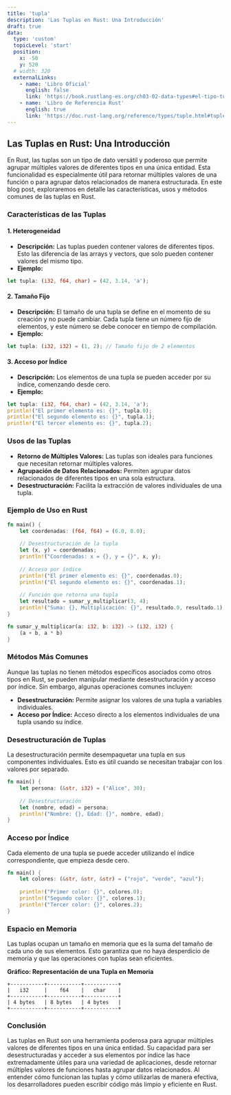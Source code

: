 ```yaml
---
title: 'tupla'
description: 'Las Tuplas en Rust: Una Introducción'
draft: true
data:
  type: 'custom'
  topicLevel: 'start'
  position:
    x: -50
    y: 520
  # width: 320
  externalLinks:
    - name: 'Libro Oficial'
      english: false
      link: 'https://book.rustlang-es.org/ch03-02-data-types#el-tipo-tupla'
    - name: 'Libro de Referencia Rust'
      english: true
      link: 'https://doc.rust-lang.org/reference/types/tuple.html#tuple-types'
---
```

## Las Tuplas en Rust: Una Introducción

En Rust, las tuplas son un tipo de dato versátil y poderoso que permite agrupar múltiples valores de diferentes tipos en una única entidad. Esta funcionalidad es especialmente útil para retornar múltiples valores de una función o para agrupar datos relacionados de manera estructurada. En este blog post, exploraremos en detalle las características, usos y métodos comunes de las tuplas en Rust.

### Características de las Tuplas

#### 1. Heterogeneidad
- **Descripción:** Las tuplas pueden contener valores de diferentes tipos. Esto las diferencia de las arrays y vectors, que solo pueden contener valores del mismo tipo.
- **Ejemplo:**

```rust
let tupla: (i32, f64, char) = (42, 3.14, 'a');
```

#### 2. Tamaño Fijo
- **Descripción:** El tamaño de una tupla se define en el momento de su creación y no puede cambiar. Cada tupla tiene un número fijo de elementos, y este número se debe conocer en tiempo de compilación.
- **Ejemplo:**

```rust
let tupla: (i32, i32) = (1, 2); // Tamaño fijo de 2 elementos
```

#### 3. Acceso por Índice
- **Descripción:** Los elementos de una tupla se pueden acceder por su índice, comenzando desde cero.
- **Ejemplo:**

```rust
let tupla: (i32, f64, char) = (42, 3.14, 'a');
println!("El primer elemento es: {}", tupla.0);
println!("El segundo elemento es: {}", tupla.1);
println!("El tercer elemento es: {}", tupla.2);
```

### Usos de las Tuplas

- **Retorno de Múltiples Valores:** Las tuplas son ideales para funciones que necesitan retornar múltiples valores.
- **Agrupación de Datos Relacionados:** Permiten agrupar datos relacionados de diferentes tipos en una sola estructura.
- **Desestructuración:** Facilita la extracción de valores individuales de una tupla.

### Ejemplo de Uso en Rust

```rust
fn main() {
    let coordenadas: (f64, f64) = (6.0, 8.0);
    
    // Desestructuración de la tupla
    let (x, y) = coordenadas;
    println!("Coordenadas: x = {}, y = {}", x, y);
    
    // Acceso por índice
    println!("El primer elemento es: {}", coordenadas.0);
    println!("El segundo elemento es: {}", coordenadas.1);
    
    // Función que retorna una tupla
    let resultado = sumar_y_multiplicar(3, 4);
    println!("Suma: {}, Multiplicación: {}", resultado.0, resultado.1);
}

fn sumar_y_multiplicar(a: i32, b: i32) -> (i32, i32) {
    (a + b, a * b)
}
```

### Métodos Más Comunes

Aunque las tuplas no tienen métodos específicos asociados como otros tipos en Rust, se pueden manipular mediante desestructuración y acceso por índice. Sin embargo, algunas operaciones comunes incluyen:

- **Desestructuración:** Permite asignar los valores de una tupla a variables individuales.
- **Acceso por Índice:** Acceso directo a los elementos individuales de una tupla usando su índice.

### Desestructuración de Tuplas

La desestructuración permite desempaquetar una tupla en sus componentes individuales. Esto es útil cuando se necesitan trabajar con los valores por separado.

```rust
fn main() {
    let persona: (&str, i32) = ("Alice", 30);
    
    // Desestructuración
    let (nombre, edad) = persona;
    println!("Nombre: {}, Edad: {}", nombre, edad);
}
```

### Acceso por Índice

Cada elemento de una tupla se puede acceder utilizando el índice correspondiente, que empieza desde cero.

```rust
fn main() {
    let colores: (&str, &str, &str) = ("rojo", "verde", "azul");
    
    println!("Primer color: {}", colores.0);
    println!("Segundo color: {}", colores.1);
    println!("Tercer color: {}", colores.2);
}
```

### Espacio en Memoria

Las tuplas ocupan un tamaño en memoria que es la suma del tamaño de cada uno de sus elementos. Esto garantiza que no haya desperdicio de memoria y que las operaciones con tuplas sean eficientes.

**Gráfico: Representación de una Tupla en Memoria**

```plaintext
+-----------+-----------+-----------+
|   i32     |    f64    |   char    |
+-----------+-----------+-----------+
| 4 bytes   | 8 bytes   | 4 bytes   |
+-----------+-----------+-----------+
```

### Conclusión

Las tuplas en Rust son una herramienta poderosa para agrupar múltiples valores de diferentes tipos en una única entidad. Su capacidad para ser desestructuradas y acceder a sus elementos por índice las hace extremadamente útiles para una variedad de aplicaciones, desde retornar múltiples valores de funciones hasta agrupar datos relacionados. Al entender cómo funcionan las tuplas y cómo utilizarlas de manera efectiva, los desarrolladores pueden escribir código más limpio y eficiente en Rust.
